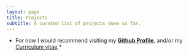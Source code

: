 ```yaml
---
layout: page
title: Projects
subtitle: A curated list of projects done so far.
---
```




* For now I would recommend visiting my [__Github Profile__](https://github.com/sanskarm), and/or my [Curriculum vitae](/assets/docs/cv.pdf).*
